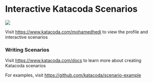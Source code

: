 # Interactive Katacoda Scenarios

[![](http://shields.katacoda.com/katacoda/mohamedhedi/count.svg)](https://www.katacoda.com/mohamedhedi "Get your profile on Katacoda.com")

Visit https://www.katacoda.com/mohamedhedi to view the profile and interactive scenarios

### Writing Scenarios
Visit https://www.katacoda.com/docs to learn more about creating Katacoda scenarios

For examples, visit https://github.com/katacoda/scenario-example
